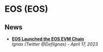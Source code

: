 # EOS (EOS)

## News
- [**EOS Launched the EOS EVM Chain**](https://twitter.com/DefiIgnas/status/1647880244001656832)
  <br/>_Ignas (Twitter @DefiIgnas) - April 17, 2023_
